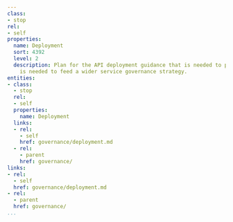 ```yaml
---
class:
- stop
rel:
- self
properties:
  name: Deployment
  sort: 4392
  level: 2
  description: Plan for the API deployment guidance that is needed to provide what
    is needed to feed a wider service governance strategy.
entities:
- class:
  - stop
  rel:
  - self
  properties:
    name: Deployment
  links:
  - rel:
    - self
    href: governance/deployment.md
  - rel:
    - parent
    href: governance/
links:
- rel:
  - self
  href: governance/deployment.md
- rel:
  - parent
  href: governance/
...
```

